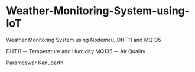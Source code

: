 # Weather-Monitoring-System-using-IoT
Weather Monitoring System using Nodemcu, DHT11 and MQ135

DHT11 -- Temperature and Humidity     MQ135 -- Air Quality


Parameswar Kanuparthi

